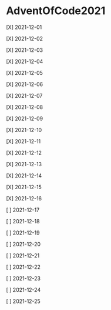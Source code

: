 # AdventOfCode2021

[X] 2021-12-01

[X] 2021-12-02

[X] 2021-12-03

[X] 2021-12-04

[X] 2021-12-05

[X] 2021-12-06

[X] 2021-12-07

[X] 2021-12-08

[X] 2021-12-09

[X] 2021-12-10

[X] 2021-12-11

[X] 2021-12-12

[X] 2021-12-13

[X] 2021-12-14

[X] 2021-12-15

[X] 2021-12-16

[ ] 2021-12-17

[ ] 2021-12-18

[ ] 2021-12-19

[ ] 2021-12-20

[ ] 2021-12-21

[ ] 2021-12-22

[ ] 2021-12-23

[ ] 2021-12-24

[ ] 2021-12-25

